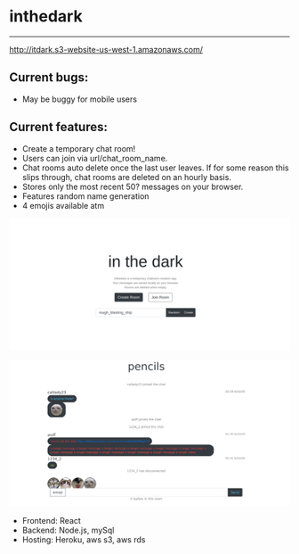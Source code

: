 # inthedark
-------------------------------
http://itdark.s3-website-us-west-1.amazonaws.com/

Current bugs:
--------------------
* May be buggy for mobile users 

Current features:
--------------------
* Create a temporary chat room!
* Users can join via url/chat_room_name.
* Chat rooms auto delete once the last user leaves. If for some reason this slips through, chat rooms are deleted on an hourly basis.
* Stores only the most recent 50? messages on your browser.
* Features random name generation
* 4 emojis available atm

![alt text](/inthedark/screenshots/1.png?raw=true)


![alt text](/inthedark/screenshots/2.png?raw=true)

* Frontend: React
* Backend: Node.js, mySql
* Hosting: Heroku, aws s3, aws rds 
